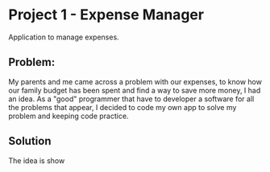 # Project 1 - Expense Manager

Application to manage expenses.
## Problem:
My parents and me came across a problem with our expenses, to know how our family budget has been spent and find a way to save more money, I had an idea. As a "good" programmer that have to developer a software for all the problems that appear, I decided to code my own app to solve my problem and keeping code practice.

## Solution
The idea is show 
